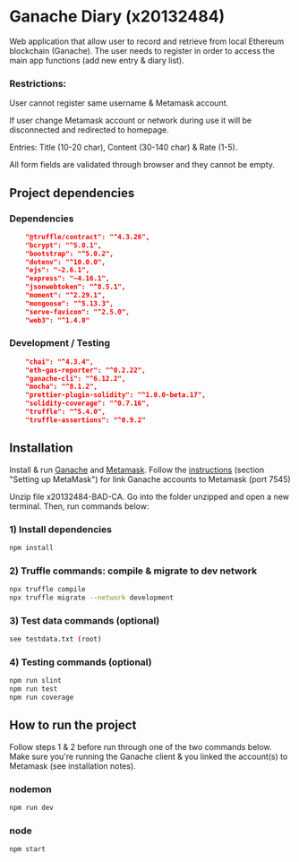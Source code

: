 # Ganache Diary (x20132484)
Web application that allow user to record and retrieve from local Ethereum blockchain (Ganache). The user needs to register in order to access the main app functions (add new entry & diary list).

### Restrictions: 
User cannot register same username & Metamask account.

If user change Metamask account or network during use it will be disconnected and redirected to homepage.

Entries: Title (10-20 char), Content (30-140 char) & Rate (1-5).

All form fields are validated through browser and they cannot be empty.


## Project dependencies
### Dependencies
```json
    "@truffle/contract": "^4.3.26",
    "bcrypt": "^5.0.1",
    "bootstrap": "^5.0.2",
    "dotenv": "^10.0.0",
    "ejs": "~2.6.1",
    "express": "~4.16.1",
    "jsonwebtoken": "^8.5.1",
    "moment": "^2.29.1",
    "mongoose": "^5.13.3",
    "serve-favicon": "^2.5.0",
    "web3": "^1.4.0"
```

### Development / Testing
```json
    "chai": "^4.3.4",
    "eth-gas-reporter": "^0.2.22",
    "ganache-cli": "^6.12.2",
    "mocha": "^8.1.2",
    "prettier-plugin-solidity": "^1.0.0-beta.17",
    "solidity-coverage": "^0.7.16",
    "truffle": "^5.4.0",
    "truffle-assertions": "^0.9.2"
```

## Installation
Install & run [Ganache](https://www.trufflesuite.com/ganache) and [Metamask](https://metamask.io/). Follow the [instructions](https://www.trufflesuite.com/docs/truffle/getting-started/truffle-with-metamask) (section "Setting up MetaMask") for link Ganache accounts to Metamask (port 7545)

Unzip file x20132484-BAD-CA. Go into the folder unzipped and open a new terminal. Then, run commands below:

### 1) Install dependencies
```bash
npm install
```

### 2) Truffle commands: compile & migrate to dev network
```bash
npx truffle compile
npx truffle migrate --network development
```

### 3) Test data commands (optional)
```bash
see testdata.txt (root)
```

### 4) Testing commands (optional)
```bash
npm run slint
npm run test
npm run coverage
```

## How to run the project
Follow steps 1 & 2 before run through one of the two commands below. Make sure you're running the Ganache client & you linked the account(s) to Metamask (see installation notes).

### nodemon
```bash
npm run dev
```

### node
```bash
npm start
```